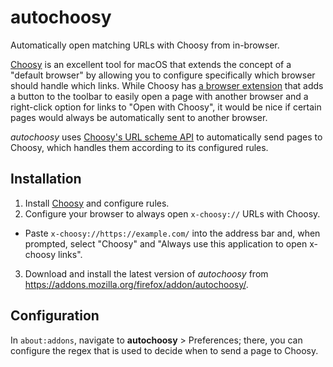 # autochoosy

Automatically open matching URLs with Choosy from in-browser.

[Choosy](https://www.choosyosx.com/) is an excellent tool for macOS that extends the concept of a "default browser" by allowing you to configure specifically which browser should handle which links. While Choosy has [a browser extension](https://addons.mozilla.org/en-US/firefox/addon/choosy/) that adds a button to the toolbar to easily open a page with another browser and a right-click option for links to "Open with Choosy", it would be nice if certain pages would always be automatically sent to another browser.

*autochoosy* uses [Choosy's URL scheme API](https://www.choosyosx.com/api) to automatically send pages to Choosy, which handles them according to its configured rules.

## Installation

1. Install [Choosy](https://www.choosyosx.com/) and configure rules.
2. Configure your browser to always open `x-choosy://` URLs with Choosy.
  - Paste `x-choosy://https://example.com/` into the address bar and, when prompted, select "Choosy" and "Always use this application to open x-choosy links".
3. Download and install the latest version of *autochoosy* from https://addons.mozilla.org/firefox/addon/autochoosy/.

## Configuration

In `about:addons`, navigate to **autochoosy** > Preferences; there, you can configure the regex that is used to decide when to send a page to Choosy.
